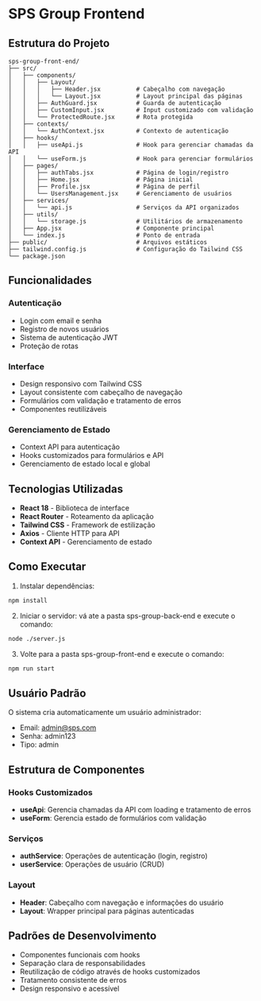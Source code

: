 # SPS Group Frontend

## Estrutura do Projeto

```
sps-group-front-end/
├── src/
│   ├── components/
│   │   ├── Layout/
│   │   │   ├── Header.jsx          # Cabeçalho com navegação
│   │   │   └── Layout.jsx          # Layout principal das páginas
│   │   ├── AuthGuard.jsx           # Guarda de autenticação
│   │   ├── CustomInput.jsx         # Input customizado com validação
│   │   └── ProtectedRoute.jsx      # Rota protegida
│   ├── contexts/
│   │   └── AuthContext.jsx         # Contexto de autenticação
│   ├── hooks/
│   │   ├── useApi.js               # Hook para gerenciar chamadas da API
│   │   └── useForm.js              # Hook para gerenciar formulários
│   ├── pages/
│   │   ├── authTabs.jsx            # Página de login/registro
│   │   ├── Home.jsx                # Página inicial
│   │   ├── Profile.jsx             # Página de perfil
│   │   └── UsersManagement.jsx     # Gerenciamento de usuários
│   ├── services/
│   │   └── api.js                  # Serviços da API organizados
│   ├── utils/
│   │   └── storage.js              # Utilitários de armazenamento
│   ├── App.jsx                     # Componente principal
│   └── index.js                    # Ponto de entrada
├── public/                         # Arquivos estáticos
├── tailwind.config.js              # Configuração do Tailwind CSS
└── package.json
```

## Funcionalidades

### Autenticação
- Login com email e senha
- Registro de novos usuários
- Sistema de autenticação JWT
- Proteção de rotas

### Interface
- Design responsivo com Tailwind CSS
- Layout consistente com cabeçalho de navegação
- Formulários com validação e tratamento de erros
- Componentes reutilizáveis

### Gerenciamento de Estado
- Context API para autenticação
- Hooks customizados para formulários e API
- Gerenciamento de estado local e global

## Tecnologias Utilizadas

- **React 18** - Biblioteca de interface
- **React Router** - Roteamento da aplicação
- **Tailwind CSS** - Framework de estilização
- **Axios** - Cliente HTTP para API
- **Context API** - Gerenciamento de estado

## Como Executar

1. Instalar dependências:
```bash
npm install
```

2. Iniciar o servidor:
vá ate a pasta sps-group-back-end e execute o comando:
```bash
node ./server.js
```

3. Volte para a pasta sps-group-front-end e execute o comando:
```bash
npm run start
```

## Usuário Padrão

O sistema cria automaticamente um usuário administrador:
- Email: admin@sps.com
- Senha: admin123
- Tipo: admin

## Estrutura de Componentes

### Hooks Customizados
- **useApi**: Gerencia chamadas da API com loading e tratamento de erros
- **useForm**: Gerencia estado de formulários com validação

### Serviços
- **authService**: Operações de autenticação (login, registro)
- **userService**: Operações de usuário (CRUD)

### Layout
- **Header**: Cabeçalho com navegação e informações do usuário
- **Layout**: Wrapper principal para páginas autenticadas

## Padrões de Desenvolvimento

- Componentes funcionais com hooks
- Separação clara de responsabilidades
- Reutilização de código através de hooks customizados
- Tratamento consistente de erros
- Design responsivo e acessível
